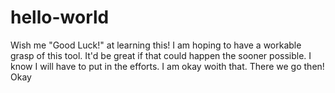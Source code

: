 # hello-world
Wish me "Good Luck!" at learning this!
I am hoping to have a workable grasp of this tool. 
It'd be great if that could happen the sooner possible. I know I will have to put in the efforts. I am okay woith that.
There we go then!
Okay

